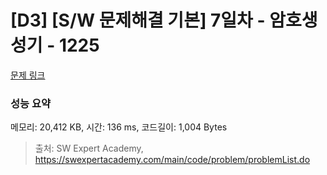 # [D3] [S/W 문제해결 기본] 7일차 - 암호생성기 - 1225 

[문제 링크](https://swexpertacademy.com/main/code/problem/problemDetail.do?contestProbId=AV14uWl6AF0CFAYD) 

### 성능 요약

메모리: 20,412 KB, 시간: 136 ms, 코드길이: 1,004 Bytes



> 출처: SW Expert Academy, https://swexpertacademy.com/main/code/problem/problemList.do